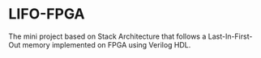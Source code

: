 # LIFO-FPGA
The mini project based on Stack Architecture that follows a Last-In-First-Out memory implemented on FPGA using Verilog HDL.

